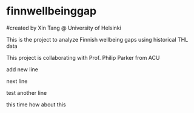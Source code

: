 # finnwellbeinggap

#created by Xin Tang @ University of Helsinki

This is the project to analyze Finnish wellbeing gaps using historical THL data

This project is collaborating with Prof. Philip Parker from ACU

add new line

next line


test another line

this time
how about this